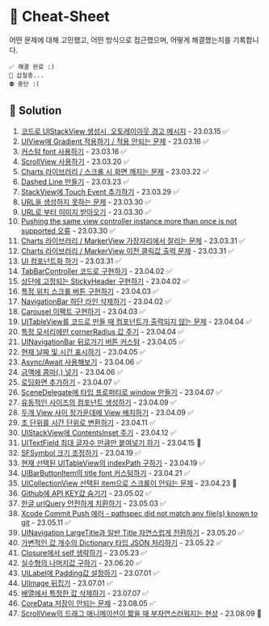 # 🔖 Cheat-Sheet   
어떤 문제에 대해 고민했고, 어떤 방식으로 접근했으며, 어떻게 해결했는지를 기록합니다.
~~~
✅ 해결 완료 :)
🚧 삽질중...
⛔️ 중단 :(
~~~
 
## 💎 Solution
1. [코드로 UIStackView 생성시, 오토레이아웃 경고 메시지](Solution/1.md)  - 23.03.15 ✅
2. [UIView에 Gradient 적용하기 / 적용 안되는 문제](Solution/2.md) - 23.03.16 ✅
3. [커스텀 font 사용하기](Solution/3.md) - 23.03.16 ✅
4. [ScrollView 사용하기](Solution/4.md) - 23.03.20 ✅
5. [Charts 라이브러리 / 스크롤 시 화면 깨지는 문제](Solution/5.md) - 23.03.22 ✅
6. [Dashed Line 만들기](Solution/6.md) - 23.03.23 ✅
7. [StackView에 Touch Event 추가하기](Solution/7.md) - 23.03.29 ✅
8. [URL을 생성하지 못하는 문제](Solution/8.md) - 23.03.30 ✅
9. [URL로 부터 이미지 받아오기](Solution/9.md) - 23.03.30 ✅
10. [Pushing the same view controller instance more than once is not supported 오류](Solution/10.md) - 23.03.30 ✅
11. [Charts 라이브러리 / MarkerView 가장자리에서 잘리는 문제](Solution/11.md) - 23.03.31 ✅ 
12. [Charts 라이브러리 / MarkerView 이전 클릭값 출력 문제](Solution/12.md) - 23.03.31 ✅
13. [UI 컴포넌트화 하기](Solution/13.md) - 23.03.31 ✅
14. [TabBarController 코드로 구현하기](Solution/14.md) - 23.04.02 ✅
15. [상단에 고정되는 StickyHeader 구현하기](Solution/15.md) - 23.04.02 ✅
16. [특정 위치 스크롤 버튼 구현하기](Solution/16.md) - 23.04.03 ✅
17. [NavigationBar 하단 라인 삭제하기](Solution/17.md) - 23.04.02 ✅
18. [Carousel 이펙트 구현하기](Solution/18.md) - 23.04.03 ✅
19. [UITableView를 코드로 만들 때 컴포넌트가 출력되지 않는 문제](Solution/19.md) - 23.04.04 ✅
20. [특정 모서리에만 cornerRadius 값 주기](Solution/20.md) - 23.04.04 ✅
21. [UINavigationBar 뒤로가기 버튼 커스텀](Solution/21.md) - 23.04.05 ✅
22. [현재 날짜 및 시간 표시하기](Solution/22.md) - 23.04.05 ✅
23. [Async/Await 사용해보기](Solution/23.md) - 23.04.06 ✅
24. [금액에 콤마(,) 넣기](Solution/24.md) - 23.04.06 ✅
25. [로딩화면 추가하기](Solution/25.md) - 23.04.07 ✅
26. [SceneDelegate에 타입 프로퍼티로 window 만들기](Solution/26.md) - 23.04.07 ✅
27. [유동적인 사이즈의 컴포넌트 생성하기](Solution/27.md) - 23.04.09 ✅
28. [두개 View 사이 정가운데에 View 배치하기](Solution/28.md) - 23.04.09 ✅
29. [초 단위를 시간 단위로 변환하기](Solution/29.md) - 23.04.11 ✅ 
30. [UIStackView에 ContentsInset 주기](Solution/30.md) - 23.04.12 ✅
31. [UITextField 최대 글자수 만큼만 붙여넣기 하기](Solution/31.md) - 23.04.15 🚧
32. [SFSymbol 크기 조정하기](Solution/32.md) - 23.04.19 ✅
33. [현재 선택된 UITableView의 indexPath 구하기](Solution/33.md) - 23.04.19 ✅
34. [UIBarButtonItem의 title font 커스텀하기](Solution/34.md) - 23.04.21 ✅
35. [UICollectionView 선택된 item으로 스크롤이 안되는 문제](Solution/35.md) - 23.04.23 🚧
36. [Github에 API KEY값 숨기기](Solution/36.md) - 23.05.02 ✅
37. [한글 urlQuery 안전하게 치환하기](Solution/37.md) - 23.05.03 ✅
38. [Xcode Commit Push 에러 - pathspec did not match any file(s) known to git](Solution/38.md) - 23.05.11 ✅
39. [UINavigation LargeTitle과 일반 Title 자연스럽게 전환하기](Solution/39.md) - 23.05.20 ✅
40. [가변적인 값 개수의 Dictionary 타입 JSON 처리하기](Solution/40.md) - 23.05.22 ✅
41. [Closure에서 self 생략하기](Solution/41.md) - 23.05.23 ✅
42. [실수형의 나머지값 구하기](Solution/42.md) - 23.06.20 ✅
43. [UILabel에 Padding값 설정하기](Solution/43.md) - 23.07.01 ✅
44. [UIImage 뒤집기](Solution/44.md) - 23.07.01 ✅
45. [배열에서 특정한 값 삭제하기](Solution/45.md) - 23.07.07 ✅
46. [CoreData 저장이 안되는 문제](Solution/46.md) - 23.08.05 ✅
46. [ScrollView의 드래그 애니메이션이 짧을 때 부자연스러워지는 현상](Solution/47.md) - 23.08.09 🚧
